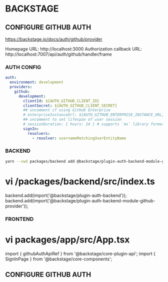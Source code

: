 # BACKSTAGE

## CONFIGURE GITHUB AUTH

https://backstage.io/docs/auth/github/provider




Homepage URL: http://localhost:3000
Authorization callback URL: http://localhost:7007/api/auth/github/handler/frame

### AUTH CONFIG

```yaml
auth:
  environment: development
  providers:
    github:
      development:
        clientId: ${AUTH_GITHUB_CLIENT_ID}
        clientSecret: ${AUTH_GITHUB_CLIENT_SECRET}
        ## uncomment if using GitHub Enterprise
        # enterpriseInstanceUrl: ${AUTH_GITHUB_ENTERPRISE_INSTANCE_URL}
        ## uncomment to set lifespan of user session
        # sessionDuration: { hours: 24 } # supports `ms` library format (e.g. '24h', '2 days'), ISO duration, "human duration" as used in code
        signIn:
          resolvers:
            - resolver: usernameMatchingUserEntityName
```

### BACKEND

```bash
yarn --cwd packages/backend add @backstage/plugin-auth-backend-module-github-provider
```

# vi /packages/backend/src/index.ts
backend.add(import('@backstage/plugin-auth-backend'));
backend.add(import('@backstage/plugin-auth-backend-module-github-provider'));


### FRONTEND

# vi packages/app/src/App.tsx

import { githubAuthApiRef } from '@backstage/core-plugin-api';
import { SignInPage } from '@backstage/core-components';


## CONFIGURE GITHUB AUTH

